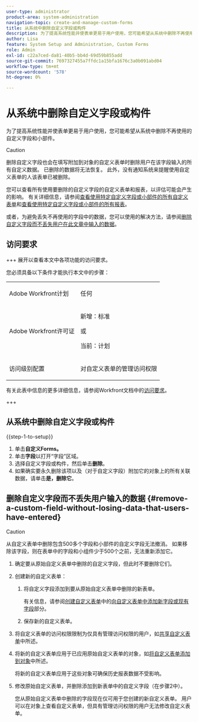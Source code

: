 ```yaml
---
user-type: administrator
product-area: system-administration
navigation-topic: create-and-manage-custom-forms
title: 从系统中删除自定义字段或构件
description: 为了提高系统性能并使表单更易于用户使用，您可能希望从系统中删除不再使用的自定义字段和小部件。
author: Lisa
feature: System Setup and Administration, Custom Forms
role: Admin
exl-id: c22a7ced-da81-40b5-bb4d-69d59b855add
source-git-commit: 7697327455a7ffdc1a15bfa1676c3a0b091abd04
workflow-type: tm+mt
source-wordcount: '578'
ht-degree: 0%

---
```


# 从系统中删除自定义字段或构件

为了提高系统性能并使表单更易于用户使用，您可能希望从系统中删除不再使用的自定义字段和小部件。

>[!CAUTION]
>
>删除自定义字段也会在填写附加到对象的自定义表单时删除用户在该字段输入的所有自定义数据。 已删除的数据将无法恢复。 此外，没有通知系统来提醒使用自定义表单的人该表单已被删除。
>
>您可以查看所有使用要删除的自定义字段的自定义表单和报表，以评估可能会产生的影响。 有关详细信息，请参阅[查看使用特定自定义字段或小部件的所有自定义表单](../../../administration-and-setup/customize-workfront/create-manage-custom-forms/view-all-custom-forms-that-use-a-particular-custom-field.md)和[查看使用特定自定义字段或小部件的所有报表](../../../administration-and-setup/customize-workfront/create-manage-custom-forms/view-all-reports-that-use-a-particular-custom-field.md)。
>
>或者，为避免丢失不再使用的字段中的数据，您可以使用的解决方法，请参阅[删除自定义字段而不丢失用户在此文章中输入的数据](#remove-a-custom-field-without-losing-data-that-users-have-entered)。

## 访问要求

+++ 展开以查看本文中各项功能的访问要求。

您必须具备以下条件才能执行本文中的步骤：

<table style="table-layout:auto"> 
 <col> 
 <col> 
 <tbody> 
  <tr data-mc-conditions=""> 
   <td role="rowheader"> <p>Adobe Workfront计划</p> </td> 
   <td>任何</td> 
  </tr> 
  <tr> 
   <td role="rowheader">Adobe Workfront许可证</td> 
   <td>
   <p>新增：标准</p>
   <p>或</p>
   <p>当前：计划</p></td>
  </tr> 
  <tr data-mc-conditions=""> 
   <td role="rowheader">访问级别配置</td> 
   <td> <p>对自定义表单的管理访问权限</p> </td> 
  </tr> 
 </tbody> 
</table>

有关此表中信息的更多详细信息，请参阅Workfront文档中的[访问要求](/help/quicksilver/administration-and-setup/add-users/access-levels-and-object-permissions/access-level-requirements-in-documentation.md)。

+++

## 从系统中删除自定义字段或构件

{{step-1-to-setup}}

1. 单击&#x200B;**自定义Forms。**
1. 单击&#x200B;**字段**&#x200B;以打开“字段”区域。
1. 选择自定义字段或构件，然后单击&#x200B;**删除**。
1. 如果确实要永久删除该项以及（对于自定义字段）附加它的对象上的所有关联数据，请单击&#x200B;**是，删除它**。

## 删除自定义字段而不丢失用户输入的数据 {#remove-a-custom-field-without-losing-data-that-users-have-entered}

>[!CAUTION]
>
>从自定义表单中删除包含500多个字段和小部件的自定义字段无法撤消。 如果移除该字段，则在表单中的字段和小组件少于500个之前，无法重新添加它。

1. 确定要从原始自定义表单中删除的自定义字段，但此时不要删除它们。
1. 创建新的自定义表单：

   1. 将自定义字段添加到要从原始自定义表单中删除的新表单。

      有关信息，请参阅[创建自定义表单](/help/quicksilver/administration-and-setup/customize-workfront/create-manage-custom-forms/form-designer/design-a-form/design-a-form.md)中的[向自定义表单中添加新字段或现有字段](/help/quicksilver/administration-and-setup/customize-workfront/create-manage-custom-forms/form-designer/design-a-form/design-a-form.md#add-new-or-existing-fields-to-your-custom-form)部分。

   1. 保存新的自定义表单。

1. 将自定义表单的访问权限限制为仅具有管理访问权限的用户，如[共享自定义表单](../../../administration-and-setup/customize-workfront/create-manage-custom-forms/share-access-to-a-custom-form.md)中所述。
1. 将新的自定义表单应用于已应用原始自定义表单的对象，如[将自定义表单添加到对象](../../../workfront-basics/work-with-custom-forms/add-a-custom-form-to-an-object.md)中所述。

   将新的自定义表单应用于这些对象可确保历史报表数据不受影响。

1. 修改原始自定义表单，并删除添加到新表单中的自定义字段（在步骤2中）。

   您从原始自定义表单中删除的字段现在仅可用于您创建的新自定义表单。 用户可以在对象上查看自定义表单，但具有管理访问权限的用户无法修改自定义表单。
